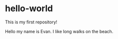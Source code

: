 # hello-world
This is my first repository!


Hello my name is Evan. 
I like long walks on the beach.

